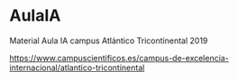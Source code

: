 # AulaIA
Material Aula IA campus Atlántico Tricontinental 2019

https://www.campuscientificos.es/campus-de-excelencia-internacional/atlantico-tricontinental
